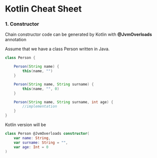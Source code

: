 Kotlin Cheat Sheet
==================

### 1. Constructor

Chain constructor code can be generated by Kotlin with **@JvmOverloads** annotation

Assume that we have a class Person written in Java.
```Java
class Person {

	Person(String name) {
		this(name, "")
	}

	Person(String name, String surname) {
		this(name, "", 0)
	}

	Person(String name, String surname, int age) {
		//implementation
	}
}
```

Kotlin version will be
```Kotlin
class Person @JvmOverloads constructor(
	var name: String,
	var surname: String = "",
	var age: Int = 0 
)
```